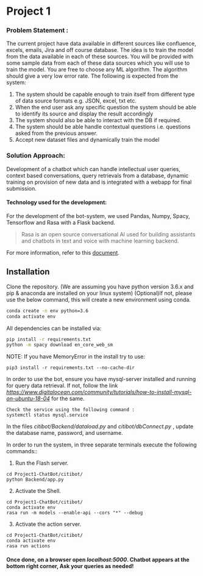 # Project 1

### Problem Statement : 
The current project have data available in different sources like confluence, excels, emails, Jira and off course database. The idea is to train the model from the data available in each of these sources. You will be provided with some sample data from each of these data sources which you will use to train the model. You are free to choose any ML algorithm. The algorithm should give a very low error rate. The following is expected from the system:
 
1. The system should be capable enough to train itself from different type of data source formats e.g. JSON, excel, txt etc.
2. When the end user ask any specific question the system should be able to identify its source and display the result accordingly
3. The system should also be able to interact with the DB if required.
4. The system should be able handle contextual questions i.e. questions asked from the previous answer.
5. Accept new dataset files and dynamically train the model

### Solution Approach:
Development of a chatbot which can handle intellectual user queries, context based conversations, query retrievals from a database, dynamic training on provision of new data and is integrated with a webapp for final submission.

#### Technology used for the development:
For the development of the bot-system, we used Pandas, Numpy, Spacy, Tensorflow and Rasa with a Flask backend.
>Rasa is an open source conversational AI used for building assistants and chatbots in text and voice with machine learning backend.

For more information, refer to this [document](https://docs.google.com/document/d/15t44R7hkevV6p5dz3C45xHsHfl7nuD_Xs6CVED_JQGw/edit?usp=sharing). 

## Installation

Clone the repository. (We are assuming you have python version 3.6.x and pip & anaconda are installed on your linux system)
(Optional)If not, please use the below command, this will create a new environment using conda.

```sh
conda create -n env python=3.6
conda activate env
```
All dependencies can be installed via:
```sh
pip install -r requirements.txt
python -m spacy download en_core_web_sm
```
NOTE: If you have MemoryError in the install try to use:
```
pip3 install -r requirements.txt --no-cache-dir
```
In order to use the bot, ensure you have mysql-server installed and running for query data retrieval. If not, follow the link *https://www.digitalocean.com/community/tutorials/how-to-install-mysql-on-ubuntu-18-04* for the same.
```
Check the service using the following command :
systemctl status mysql.service
```
In the files *citibot/Backend/dataload.py* and *citibot/dbConnect.py* , update the database name, password, and username.


In order to run the system, in three separate terminals execute the following commands::
1. Run the Flash server.
```
cd Project1-ChatBot/citibot/
python Backend/app.py
```
2. Activate the Shell.
```
cd Project1-ChatBot/citibot/
conda activate env
rasa run -m models --enable-api --cors "*" --debug 
```
3. Activate the action server.
```
cd Project1-ChatBot/citibot/
conda activate env
rasa run actions
```
#### Once done, on a browser open *localhost:5000*. Chatbot appears at the bottom right corner, Ask your queries as needed!
